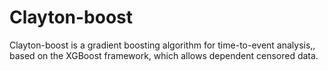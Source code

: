 # Clayton-boost
Clayton-boost is a gradient boosting algorithm for time-to-event analysis,, based on the XGBoost framework, which allows dependent censored data.

